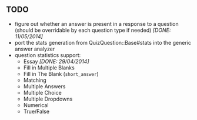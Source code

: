 ## TODO

* figure out whether an answer is present in a response to a question (should be overridable by each question type if needed) _[DONE: 11/05/2014]_
* port the stats generation from QuizQuestion::Base#stats into the generic answer analyzer
* question statistics support:
  * Essay _[DONE: 29/04/2014]_
  * Fill in Multiple Blanks
  * Fill in The Blank (`short_answer`)
  * Matching
  * Multiple Answers
  * Multiple Choice
  * Multiple Dropdowns
  * Numerical
  * True/False
